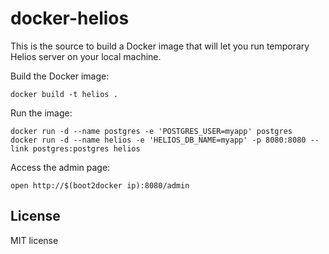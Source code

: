 # docker-helios

This is the source to build a Docker image that will let you run temporary Helios server on your local machine.

Build the Docker image:

```
docker build -t helios .
```

Run the image:

```
docker run -d --name postgres -e 'POSTGRES_USER=myapp' postgres
docker run -d --name helios -e 'HELIOS_DB_NAME=myapp' -p 8080:8080 --link postgres:postgres helios
```

Access the admin page:

```
open http://$(boot2docker ip):8080/admin
```

## License

MIT license

